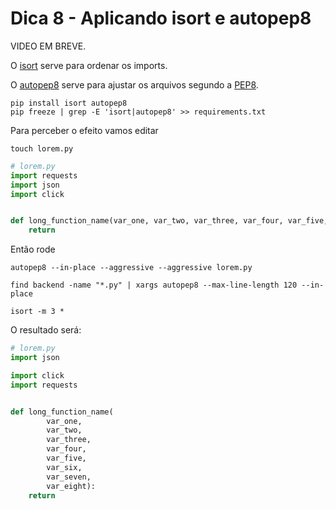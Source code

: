 # Dica 8 - Aplicando isort e autopep8

VIDEO EM BREVE.

O [isort](https://pycqa.github.io/isort/#installing-isort) serve para ordenar os imports.

O [autopep8](https://pypi.org/project/autopep8/) serve para ajustar os arquivos segundo a [PEP8](https://peps.python.org/pep-0008/).

```
pip install isort autopep8
pip freeze | grep -E 'isort|autopep8' >> requirements.txt
```

Para perceber o efeito vamos editar

```
touch lorem.py
```

```python
# lorem.py
import requests
import json
import click


def long_function_name(var_one, var_two, var_three, var_four, var_five, var_six, var_seven, var_eight):
    return
```

Então rode

```
autopep8 --in-place --aggressive --aggressive lorem.py

find backend -name "*.py" | xargs autopep8 --max-line-length 120 --in-place

isort -m 3 *
```

O resultado será:

```python
# lorem.py
import json

import click
import requests


def long_function_name(
        var_one,
        var_two,
        var_three,
        var_four,
        var_five,
        var_six,
        var_seven,
        var_eight):
    return
```

